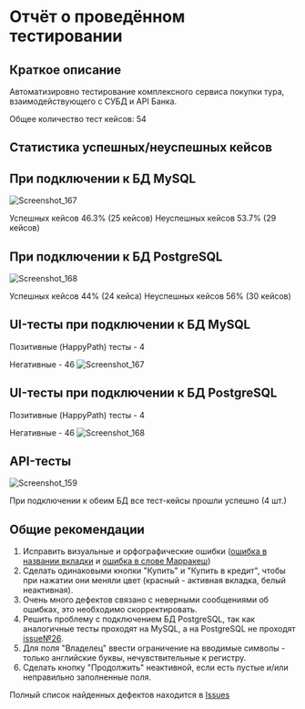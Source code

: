 # Отчёт о проведённом тестировании

## Краткое описание
Автоматизировно тестирование комплексного сервиса покупки тура, взаимодействующего с СУБД и API Банка.

Общее количество тест кейсов: 54

## Статистика успешных/неуспешных кейсов

## При подключении к БД MySQL
![Screenshot_167](https://user-images.githubusercontent.com/69159399/117329590-76227400-ae9d-11eb-87cf-f8c0789b64fe.png)


Успешных кейсов 46.3% (25 кейсов)
Неуспешных кейсов 53.7% (29 кейсов)

## При подключении к БД PostgreSQL
![Screenshot_168](https://user-images.githubusercontent.com/69159399/117329892-c7326800-ae9d-11eb-928b-d2ed15a7fb85.png)


Успешных кейсов 44% (24 кейса)
Неуспешных кейсов 56% (30 кейсов)

## UI-тесты при подключении к БД MySQL

Позитивные (HappyPath) тесты - 4

Негативные - 46
![Screenshot_167](https://user-images.githubusercontent.com/69159399/117429549-d661f600-af2f-11eb-8dc8-53887b48f828.png)


## UI-тесты при подключении к БД PostgreSQL
Позитивные (HappyPath) тесты - 4

Негативные - 46
![Screenshot_168](https://user-images.githubusercontent.com/69159399/117429579-de219a80-af2f-11eb-85b7-744153fc3eb1.png)


## API-тесты

![Screenshot_159](https://user-images.githubusercontent.com/69159399/117330128-0b256d00-ae9e-11eb-9170-092f57c85dda.png)

При подключении к обеим БД все тест-кейсы прошли успешно (4 шт.) 

## Общие рекомендации
1. Исправить визуальные и орфографические ошибки ([ошибка в названии вкладки](https://github.com/foxy-run/QADiploma/issues/7) и [ошибка в слове Марракеш](https://github.com/foxy-run/QADiploma/issues/1)) 
2. Cделать одинаковыми кнопки "Купить" и "Купить в кредит", чтобы при нажатии они меняли цвет (красный - активная вкладка, белый неактивная).
3. Очень много дефектов связано с неверными сообщениями об ошибках, это необходимо скорректировать.
4. Решить проблему с подключением БД PostgreSQL, так как аналогичные тесты проходят на MySQL, а на PostgreSQL не проходят [issue№26](https://github.com/foxy-run/QADiploma/issues/26).
5. Для поля "Владелец" ввести ограничение на вводимые символы - только английские буквы, нечувствительные к регистру.
6. Сделать кнопку "Продолжить" неактивной, если есть пустые и/или неправильно заполненные поля.

Полный список найденных дефектов находится в [Issues](https://github.com/foxy-run/QADiploma/issues)
